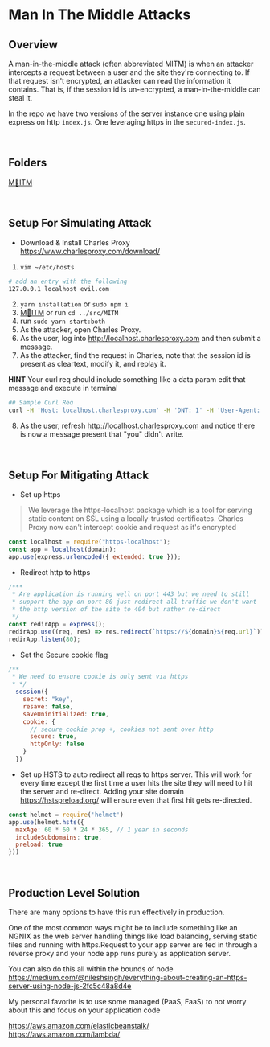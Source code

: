 # Man In The Middle Attacks

## Overview
A man-in-the-middle attack (often abbreviated MITM) is when an attacker intercepts a request between a user and the site they're connecting to. If that request isn't encrypted, an attacker can read the information it contains. That is, if the session id is un-encrypted, a man-in-the-middle can steal it.

In the repo we have two versions of the server instance one using plain express on http `index.js`.
One leveraging https in the `secured-index.js`.

&nbsp;

## Folders
[M👨ITM](../src/MITM)

&nbsp;
## Setup For Simulating Attack
- Download & Install Charles Proxy
https://www.charlesproxy.com/download/

1. `vim ~/etc/hosts`
```bash
# add an entry with the following
127.0.0.1 localhost evil.com
```
2. `yarn installation` or `sudo npm i`
3. [M👨ITM](../src/MITM) or run `cd ../src/MITM`
4. run `sudo yarn start:both`
5. As the attacker, open Charles Proxy.
6. As the user, log into http://localhost.charlesproxy.com and then submit a message.
7. As the attacker, find the request in Charles, note that the session id is present as cleartext, modify it, and replay it.

**HINT**
Your curl req should include something like a data param edit that message and execute in terminal
```bash
## Sample Curl Req
curl -H 'Host: localhost.charlesproxy.com' -H 'DNT: 1' -H 'User-Agent: Mozilla/5.0 (Macintosh; Intel Mac OS X 10_14_2) AppleWebKit/537.36 (KHTML, like Gecko) Chrome/79.0.3945.130 Safari/537.36' -H 'Content-type: application/x-www-form-urlencoded' -H 'Accept: */*' -H 'Origin: http://localhost.charlesproxy.com' -H 'Referer: http://localhost.charlesproxy.com/' -H 'Accept-Language: en-US,en;q=0.9' -H 'Cookie: _ga=GA1.2.522625857.1584068130; _gid=GA1.2.1231267101.1585434712; connect.sid=s%3ApZPCS7JbHhvDPRy-5v_NdVeGqI6P8f09.MEg50jPduLj8Kcuk2wKCKakS4Wj2SVpWy9hUg6Mu2HQ' --data-binary "message=HACKED" --compressed 'http://localhost.charlesproxy.com/'
```
8. As the user, refresh http://localhost.charlesproxy.com and notice there is now a message present that "you" didn't write.

&nbsp;

## Setup For Mitigating Attack
- Set up https
> We leverage the https-localhost package which is a tool for serving static content on SSL using a locally-trusted certificates.
> Charles Proxy now can't intercept cookie and request as it's encrypted
```javascript
const localhost = require("https-localhost");
const app = localhost(domain);
app.use(express.urlencoded({ extended: true }));
```
- Redirect http to https

```javascript
/***
 * Are application is running well on port 443 but we need to still
 * support the app on port 80 just redirect all traffic we don't want
 * the http version of the site to 404 but rather re-direct
 */
const redirApp = express();
redirApp.use((req, res) => res.redirect(`https://${domain}${req.url}`))
redirApp.listen(80);
```

- Set the Secure cookie flag
```javascript
/**
 * We need to ensure cookie is only sent via https
 * */
  session({
    secret: "key",
    resave: false,
    saveUninitialized: true,
    cookie: {
      // secure cookie prop +, cookies not sent over http
      secure: true,
      httpOnly: false
    }
  })
```
- Set up HSTS to auto redirect all reqs to https server.
This will work for every time except the first time
a user hits the site they will need to hit the server and
re-direct. Adding your site domain https://hstspreload.org/
will ensure even that first hit gets re-directed.

```javascript
const helmet = require('helmet')
app.use(helmet.hsts({
  maxAge: 60 * 60 * 24 * 365, // 1 year in seconds
  includeSubdomains: true,
  preload: true
}))
```

&nbsp;

## Production Level Solution

There are many options to have this run effectively in production.

One of the most common ways might be to include something like an NGNIX
as the web server handling things like load balancing, serving static files
and running with https.Request to your app server are fed in through a reverse proxy
and your node app runs purely as application server.

You can also do this all within the bounds of node
https://medium.com/@nileshsingh/everything-about-creating-an-https-server-using-node-js-2fc5c48a8d4e

My personal favorite is to use some managed (PaaS, FaaS) to not worry about this
and focus on your application code

https://aws.amazon.com/elasticbeanstalk/
https://aws.amazon.com/lambda/


